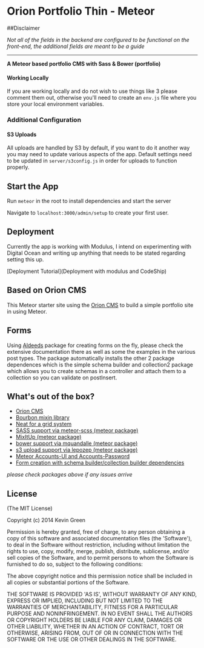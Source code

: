 # Orion Portfolio Thin - Meteor

##Disclaimer

*Not all of the fields in the backend are configured to be functional on the front-end, the additional fields are meant to be a guide*

---

**A Meteor based portfolio CMS with Sass & Bower (portfolio)**

#### Working Locally

If you are working locally and do not wish to use things like 3 please comment them out, otherwise you'll need to create an `env.js` file where you store your local environment variables.

### Additional Configuration

#### S3 Uploads

All uploads are handled by S3 by default, if you want to do it another way you may need to update various aspects of the app. Default settings need to be updated in `server/s3config.js` in order for uploads to function properly.

## Start the App

Run `meteor` in the root to install dependencies and start the server

Navigate to `localhost:3000/admin/setup` to create your first user.

## Deployment

Currently the app is working with Modulus, I intend on experimenting with Digital Ocean and writing up anything that needs to be stated regarding setting this up.

[Deployment Tutorial](Deployment with modulus and CodeShip)

## Based on Orion CMS

This Meteor starter site using the [Orion CMS](https://github.com/orionjs/core) to build a simple portfolio site in using Meteor.

## Forms

Using [Aldeeds](https://github.com/aldeed/meteor-autoform) package for creating forms on the fly, please check the extensive documentation there as well as some the examples in the various post types. The package automatically installs the other 2 package dependences which is the simple schema builder and collection2 package which allows you to create schemas in a controller and attach them to a collection so you can validate on postInsert.

## What's out of the box?

* [Orion CMS](https://github.com/orionjs/core)
* [Bourbon mixin library](http://bourbon.io/)
* [Neat for a grid system](http://neat.bourbon.io/)
* [SASS support via meteor-scss (meteor package)](https://github.com/fourseven/meteor-scss)
* [MixItUp (meteor package)](https://github.com/iamkevingreen/mixitup)
* [bower support via mquandalle (meteor package)](https://github.com/mquandalle/meteor-bower)
* [s3 upload support via lepozep (meteor package)](https://github.com/Lepozepo/S3/)
* [Meteor Accounts-UI and Accounts-Password](https://docs.meteor.com/#/basic/accounts)
* [Form creation with schema builder/collection builder dependencies](https://github.com/aldeed/meteor-autoform)

*please check packages above if any issues arrive*


## License

(The MIT License)

Copyright (c) 2014 Kevin Green

Permission is hereby granted, free of charge, to any person obtaining a copy of this software and associated documentation files (the 'Software'), to deal in the Software without restriction, including without limitation the rights to use, copy, modify, merge, publish, distribute, sublicense, and/or sell copies of the Software, and to permit persons to whom the Software is furnished to do so, subject to the following conditions:

The above copyright notice and this permission notice shall be included in all copies or substantial portions of the Software.

THE SOFTWARE IS PROVIDED 'AS IS', WITHOUT WARRANTY OF ANY KIND, EXPRESS OR IMPLIED, INCLUDING BUT NOT LIMITED TO THE WARRANTIES OF MERCHANTABILITY, FITNESS FOR A PARTICULAR PURPOSE AND NONINFRINGEMENT. IN NO EVENT SHALL THE AUTHORS OR COPYRIGHT HOLDERS BE LIABLE FOR ANY CLAIM, DAMAGES OR OTHER LIABILITY, WHETHER IN AN ACTION OF CONTRACT, TORT OR OTHERWISE, ARISING FROM, OUT OF OR IN CONNECTION WITH THE SOFTWARE OR THE USE OR OTHER DEALINGS IN THE SOFTWARE.
